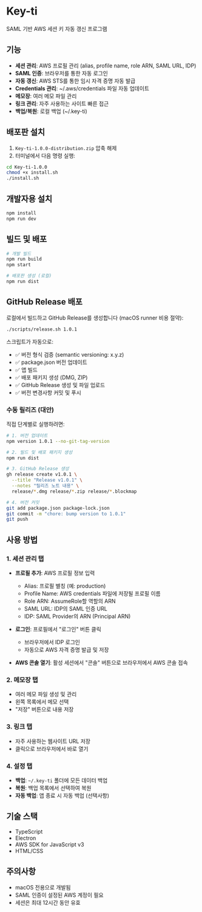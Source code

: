 # Key-ti

SAML 기반 AWS 세션 키 자동 갱신 프로그램

## 기능

- **세션 관리**: AWS 프로필 관리 (alias, profile name, role ARN, SAML URL, IDP)
- **SAML 인증**: 브라우저를 통한 자동 로그인
- **자동 갱신**: AWS STS를 통한 임시 자격 증명 자동 발급
- **Credentials 관리**: ~/.aws/credentials 파일 자동 업데이트
- **메모장**: 여러 메모 파일 관리
- **링크 관리**: 자주 사용하는 사이트 빠른 접근
- **백업/복원**: 로컬 백업 (~/.key-ti)

## 배포판 설치

1. `Key-ti-1.0.0-distribution.zip` 압축 해제
2. 터미널에서 다음 명령 실행:

```bash
cd Key-ti-1.0.0
chmod +x install.sh
./install.sh
```

## 개발자용 설치

```bash
npm install
npm run dev
```

## 빌드 및 배포

```bash
# 개발 빌드
npm run build
npm start

# 배포판 생성 (로컬)
npm run dist
```

## GitHub Release 배포

로컬에서 빌드하고 GitHub Release를 생성합니다 (macOS runner 비용 절약):

```bash
./scripts/release.sh 1.0.1
```

스크립트가 자동으로:
- ✅ 버전 형식 검증 (semantic versioning: x.y.z)
- ✅ package.json 버전 업데이트
- ✅ 앱 빌드
- ✅ 배포 패키지 생성 (DMG, ZIP)
- ✅ GitHub Release 생성 및 파일 업로드
- ✅ 버전 변경사항 커밋 및 푸시

### 수동 릴리즈 (대안)

직접 단계별로 실행하려면:

```bash
# 1. 버전 업데이트
npm version 1.0.1 --no-git-tag-version

# 2. 빌드 및 배포 패키지 생성
npm run dist

# 3. GitHub Release 생성
gh release create v1.0.1 \
  --title "Release v1.0.1" \
  --notes "릴리즈 노트 내용" \
  release/*.dmg release/*.zip release/*.blockmap

# 4. 버전 커밋
git add package.json package-lock.json
git commit -m "chore: bump version to 1.0.1"
git push
```

## 사용 방법

### 1. 세션 관리 탭

- **프로필 추가**: AWS 프로필 정보 입력
  - Alias: 프로필 별칭 (예: production)
  - Profile Name: AWS credentials 파일에 저장될 프로필 이름
  - Role ARN: AssumeRole할 역할의 ARN
  - SAML URL: IDP의 SAML 인증 URL
  - IDP: SAML Provider의 ARN (Principal ARN)

- **로그인**: 프로필에서 "로그인" 버튼 클릭
  - 브라우저에서 IDP 로그인
  - 자동으로 AWS 자격 증명 발급 및 저장

- **AWS 콘솔 열기**: 활성 세션에서 "콘솔" 버튼으로 브라우저에서 AWS 콘솔 접속

### 2. 메모장 탭

- 여러 메모 파일 생성 및 관리
- 왼쪽 목록에서 메모 선택
- "저장" 버튼으로 내용 저장

### 3. 링크 탭

- 자주 사용하는 웹사이트 URL 저장
- 클릭으로 브라우저에서 바로 열기

### 4. 설정 탭

- **백업**: `~/.key-ti` 폴더에 모든 데이터 백업
- **복원**: 백업 목록에서 선택하여 복원
- **자동 백업**: 앱 종료 시 자동 백업 (선택사항)

## 기술 스택

- TypeScript
- Electron
- AWS SDK for JavaScript v3
- HTML/CSS

## 주의사항

- macOS 전용으로 개발됨
- SAML 인증이 설정된 AWS 계정이 필요
- 세션은 최대 12시간 동안 유효
